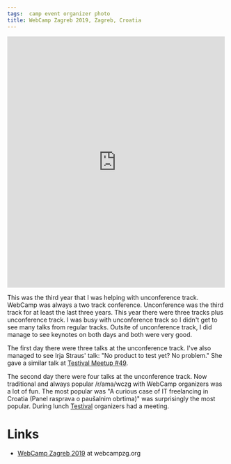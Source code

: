 ```yaml
---
tags:  camp event organizer photo
title: WebCamp Zagreb 2019, Zagreb, Croatia
---
```

<iframe src="https://www.facebook.com/plugins/post.php?href=https%3A%2F%2Fwww.facebook.com%2Fmedia%2Fset%2F%3Fset%3Da.10157699022432290%26type%3D3&width=500" width="500" height="576" style="border:none;overflow:hidden" scrolling="no" frameborder="0" allowTransparency="true" allow="encrypted-media"></iframe>

This was the third year that I was helping with unconference track. WebCamp was always a two track conference. Unconference was the third track for at least the last three years. This year there were three tracks plus unconference track. I was busy with unconference track so I didn't get to see many talks from regular tracks. Outsite of unconference track, I did manage to see keynotes on both days and both were very good.

The first day there were three talks at the unconference track. I've also managed to see Irja Straus' talk: "No product to test yet? No problem." She gave a similar talk at [Testival Meetup #49](/testival-49).

The second day there were four talks at the unconference track. Now traditional and always popular /r/ama/wczg with WebCamp organizers was a lot of fun. The most popular was "A curious case of IT freelancing in Croatia (Panel rasprava o paušalnim obrtima)" was surprisingly the most popular. During lunch [Testival](/testival) organizers had a meeting.

# Links

- [WebCamp Zagreb 2019](https://2019.webcampzg.org/) at webcampzg.org
